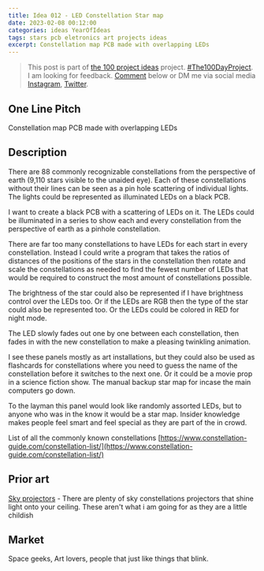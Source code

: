 ```yaml
---
title: Idea 012 - LED Constellation Star map  
date: 2023-02-08 00:12:00
categories: ideas YearOfIdeas
tags: stars pcb eletronics art projects ideas
excerpt: Constellation map PCB made with overlapping LEDs
---
```


> This post is part of [the 100 project ideas](/projects/2023-100-ideas/) project. [#The100DayProject](https://www.the100dayproject.org/). I am looking for feedback. <a href='#utterances-comments'>Comment</a> below or DM me via social media <a href="https://instagram.com/funvill" rel="nofollow noopener noreferrer"><i class="fab fa-fw fa-instagram" aria-hidden="true"></i><span class="label">Instagram</span></a>, <a href="https://twitter.com/funvill" rel="nofollow noopener noreferrer"><i class="fab fa-fw fa-twitter" aria-hidden="true"></i><span class="label">Twitter</span></a>.

## One Line Pitch

Constellation map PCB made with overlapping LEDs

## Description

There are 88 commonly recognizable constellations from the perspective of earth (9,110 stars visible to the unaided eye). Each of these constellations without their lines can be seen as a pin hole scattering of individual lights. The lights could be represented as illuminated LEDs on a black PCB.

I want to create a black PCB with a scattering of LEDs on it. The LEDs could be illuminated in a series to show each and every constellation from the perspective of earth as a pinhole constellation.

There are far too many constellations to have LEDs for each start in every constellation. Instead I could write a program that takes the ratios of distances of the positions of the stars in the constellation then rotate and scale the constellations as needed to find the fewest number of LEDs that would be required to construct the most amount of constellations possible.

The brightness of the star could also be represented if I have brightness control over the LEDs too. Or if the LEDs are RGB then the type of the star could also be represented too. Or the LEDs could be colored in RED for night mode.

The LED slowly fades out one by one between each constellation, then fades in with the new constellation to make a pleasing twinkling animation.

I see these panels mostly as art installations, but they could also be used as flashcards for constellations where you need to guess the name of the constellation before it switches to the next one. Or it could be a movie prop in a science fiction show. The manual backup star map for incase the main computers go down.

To the layman this panel would look like randomly assorted LEDs, but to anyone who was in the know it would be a star map. Insider knowledge makes people feel smart and feel special as they are part of the in crowd.

List of all the commonly known constellations
[https://www.constellation-guide.com/constellation-list/](https://www.constellation-guide.com/constellation-list/)

## Prior art

[Sky projectors](https://www.space.com/best-star-projectors) - There are plenty of sky constellations projectors that shine light onto your ceiling. These aren't what i am going for as they are a little childish

## Market

Space geeks, Art lovers, people that just like things that blink.
